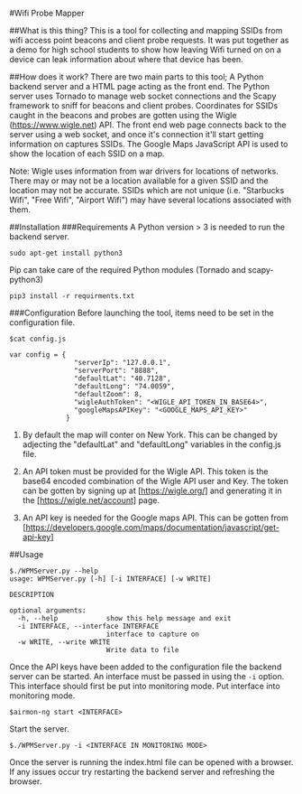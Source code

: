 #Wifi Probe Mapper

##What is this thing?
This is a tool for collecting and mapping SSIDs from wifi access point beacons and client probe requests. It was put together as a demo for high school students to show how leaving Wifi turned on on a device can leak information about where that device has been.

##How does it work?
There are two main parts to this tool; A Python backend server and a HTML page acting as the front end. The Python server uses Tornado to manage web socket connections and the Scapy framework to sniff for beacons and client probes. Coordinates for SSIDs caught in the beacons and probes are gotten using the Wigle (https://www.wigle.net) API. The front end web page connects back to the server using a web socket, and once it's connection it'll start getting information on captures SSIDs. The Google Maps JavaScript API is used to show the location of each SSID on a map.

Note: Wigle uses information from war drivers for locations of networks. There may or may not be a location available for a given SSID and the location may not be accurate. SSIDs which are not unique (i.e. "Starbucks Wifi", "Free Wifi", "Airport Wifi") may have several locations associated with them.

##Installation
###Requirements
A Python version > 3 is needed to run the backend server.
```
sudo apt-get install python3
```
Pip can take care of the required Python modules (Tornado and scapy-python3)
```
pip3 install -r requirments.txt 
```
###Configuration
Before launching the tool, items need to be set in the configuration file.
```
$cat config.js

var config = {
                "serverIp": "127.0.0.1",
                "serverPort": "8888",
                "defaultLat": "40.7128",
                "defaultLong": "74.0059",
                "defaultZoom": 8,
                "wigleAuthToken": "<WIGLE_API_TOKEN_IN_BASE64>",
                "googleMapsAPIKey": "<GOOGLE_MAPS_API_KEY>"
              }
```

1. By default the map will conter on New York. This can be changed by adjecting the "defaultLat" and "defaultLong" variables in the config.js file.

1. An API token must be provided for the Wigle API. This token is the base64 encoded combination of the Wigle API user and Key. The token can be gotten by signing up at [https://wigle.org/] and generating it in the 
[https://wigle.net/account] page.

1. An API key is needed for the Google maps API. This can be gotten from [https://developers.google.com/maps/documentation/javascript/get-api-key]

##Usage

```
$./WPMServer.py --help
usage: WPMServer.py [-h] [-i INTERFACE] [-w WRITE]

DESCRIPTION

optional arguments:
  -h, --help            show this help message and exit
  -i INTERFACE, --interface INTERFACE
                        interface to capture on
  -w WRITE, --write WRITE
                        Write data to file
```

Once the API keys have been added to the configuration file the backend server can be started. An interface must be passed in using the `-i` option. This interface should first be put into monitoring mode.
Put interface into monitoring mode.
```
$airmon-ng start <INTERFACE>
```

Start the server.
```
$./WPMServer.py -i <INTERFACE IN MONITORING MODE>
``` 

Once the server is running the index.html file can be opened with a browser. If any issues occur try restarting the backend server and refreshing the browser.



